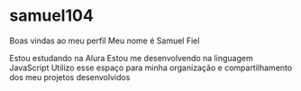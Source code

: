# samuel104

Boas vindas ao meu perfil
Meu nome é Samuel Fiel

Estou estudando na Alura
Estou me desenvolvendo na linguagem JavaScript
Utilizo esse espaço para minha organização e compartilhamento dos meu projetos desenvolvidos
